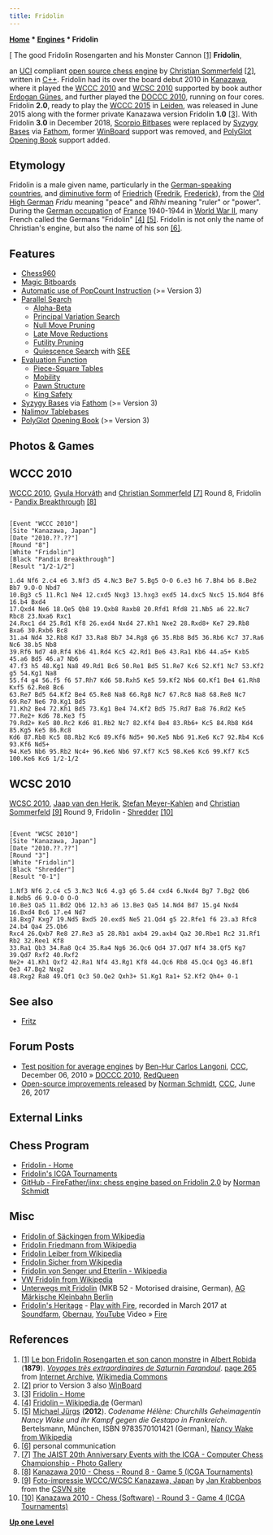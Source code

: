 ```yaml
---
title: Fridolin
---
```

**[Home](Home "Home") * [Engines](Engines "Engines") * Fridolin**

\[ The good Fridolin Rosengarten and his Monster Cannon <a id="cite-note-1" href="#cite-ref-1">[1]</a>
**Fridolin**,

an [UCI](UCI "UCI") compliant [open source chess engine](Category:Open_Source "Category:Open Source") by [Christian Sommerfeld](Christian_Sommerfeld "Christian Sommerfeld") <a id="cite-note-2" href="#cite-ref-2">[2]</a>, written in [C++](Cpp "Cpp").
Fridolin had its over the board debut 2010 in [Kanazawa](https://en.wikipedia.org/wiki/Kanazawa,_Ishikawa), where it played the [WCCC 2010](WCCC_2010 "WCCC 2010") and [WCSC 2010](WCSC_2010 "WCSC 2010") supported by book author [Erdogan Günes](Erdogan_G%C3%BCnes "Erdogan Günes"), and further played the [DOCCC 2010](DOCCC_2010 "DOCCC 2010"), running on four cores.
Fridolin **2.0**, ready to play the [WCCC 2015](WCCC_2015 "WCCC 2015") in [Leiden](Leiden_University "Leiden University"), was released in June 2015 along with the former private Kanazawa version Fridolin **1.0** <a id="cite-note-3" href="#cite-ref-3">[3]</a>. With Fridolin **3.0** in December 2018, [Scorpio Bitbases](Scorpio_Bitbases "Scorpio Bitbases") were replaced by [Syzygy Bases](Syzygy_Bases "Syzygy Bases") via [Fathom](Syzygy_Bases#Fathom "Syzygy Bases"), former [WinBoard](WinBoard "WinBoard") support was removed, and [PolyGlot](PolyGlot "PolyGlot") [Opening Book](Opening_Book "Opening Book") support added.

## Etymology

Fridolin is a male given name, particularly in the [German-speaking countries](https://en.wikipedia.org/wiki/German_language_in_Europe), and [diminutive form](https://en.wikipedia.org/wiki/Diminutive) of [Friedrich](http://de.wikipedia.org/wiki/Friedrich#Herkunft_und_Bedeutung) ([Fredrik](https://en.wikipedia.org/wiki/Fredrik), [Frederick](https://en.wikipedia.org/wiki/Frederick_%28given_name%29)), from the [Old High German](https://en.wikipedia.org/wiki/Old_High_German) *Fridu* meaning "peace" and *Rîhhi* meaning "ruler" or "power". During the [German occupation](https://en.wikipedia.org/wiki/Military_Administration_in_France_%28Nazi_Germany%29) of [France](https://en.wikipedia.org/wiki/Zone_occup%C3%A9e) 1940-1944 in [World War II](https://en.wikipedia.org/wiki/World_War_II), many French called the Germans "Fridolin" <a id="cite-note-4" href="#cite-ref-4">[4]</a> <a id="cite-note-5" href="#cite-ref-5">[5]</a>. Fridolin is not only the name of Christian's engine, but also the name of his son <a id="cite-note-6" href="#cite-ref-6">[6]</a>.

## Features

- [Chess960](Chess960 "Chess960")
- [Magic Bitboards](Magic_Bitboards "Magic Bitboards")
- [Automatic use of PopCount Instruction](Population_Count "Population Count") (>= Version 3)
- [Parallel Search](Parallel_Search "Parallel Search")
  - [Alpha-Beta](Alpha-Beta "Alpha-Beta")
  - [Principal Variation Search](Principal_Variation_Search "Principal Variation Search")
  - [Null Move Pruning](Null_Move_Pruning "Null Move Pruning")
  - [Late Move Reductions](Late_Move_Reductions "Late Move Reductions")
  - [Futility Pruning](Futility_Pruning "Futility Pruning")
  - [Quiescence Search](Quiescence_Search "Quiescence Search") with [SEE](Static_Exchange_Evaluation "Static Exchange Evaluation")
- [Evaluation Function](Evaluation_Function "Evaluation Function")
  - [Piece-Square Tables](Piece-Square_Tables "Piece-Square Tables")
  - [Mobility](Mobility "Mobility")
  - [Pawn Structure](Pawn_Structure "Pawn Structure")
  - [King Safety](King_Safety "King Safety")
- [Syzygy Bases](Syzygy_Bases "Syzygy Bases") via [Fathom](Syzygy_Bases#Fathom "Syzygy Bases") (>= Version 3)
- [Nalimov Tablebases](Nalimov_Tablebases "Nalimov Tablebases")
- [PolyGlot](PolyGlot "PolyGlot") [Opening Book](Opening_Book "Opening Book") (>= Version 3)

## Photos & Games

## WCCC 2010

[](http://www.jaist.ac.jp/ICGA-events-2010/english/photo/02_1.html)
[WCCC 2010](WCCC_2010 "WCCC 2010"), [Gyula Horváth](Gyula_Horv%C3%A1th "Gyula Horváth") and [Christian Sommerfeld](Christian_Sommerfeld "Christian Sommerfeld") <a id="cite-note-7" href="#cite-ref-7">[7]</a>
Round 8, Fridolin - [Pandix Breakthrough](Pandix "Pandix") <a id="cite-note-8" href="#cite-ref-8">[8]</a>

```

[Event "WCCC 2010"]
[Site "Kanazawa, Japan"]
[Date "2010.??.??"]
[Round "8"]
[White "Fridolin"]
[Black "Pandix Breakthrough"]
[Result "1/2-1/2"]

1.d4 Nf6 2.c4 e6 3.Nf3 d5 4.Nc3 Be7 5.Bg5 O-O 6.e3 h6 7.Bh4 b6 8.Be2 Bb7 9.O-O Nbd7 
10.Bg3 c5 11.Rc1 Ne4 12.cxd5 Nxg3 13.hxg3 exd5 14.dxc5 Nxc5 15.Nd4 Bf6 16.b4 Bxd4 
17.Qxd4 Ne6 18.Qe5 Qb8 19.Qxb8 Raxb8 20.Rfd1 Rfd8 21.Nb5 a6 22.Nc7 Rbc8 23.Nxa6 Rxc1 
24.Rxc1 d4 25.Rd1 Kf8 26.exd4 Nxd4 27.Kh1 Nxe2 28.Rxd8+ Ke7 29.Rb8 Bxa6 30.Rxb6 Bc8 
31.a4 Nd4 32.Rb8 Kd7 33.Ra8 Bb7 34.Rg8 g6 35.Rb8 Bd5 36.Rb6 Kc7 37.Ra6 Nc6 38.b5 Nb8 
39.Rf6 Nd7 40.Rf4 Kb6 41.Rd4 Kc5 42.Rd1 Be6 43.Ra1 Kb6 44.a5+ Kxb5 45.a6 Bd5 46.a7 Nb6 
47.f3 h5 48.Kg1 Na8 49.Rd1 Bc6 50.Re1 Bd5 51.Re7 Kc6 52.Kf1 Nc7 53.Kf2 g5 54.Kg1 Na8 
55.f4 g4 56.f5 f6 57.Rh7 Kd6 58.Rxh5 Ke5 59.Kf2 Nb6 60.Kf1 Be4 61.Rh8 Kxf5 62.Re8 Bc6 
63.Re7 Bd5 64.Kf2 Be4 65.Re8 Na8 66.Rg8 Nc7 67.Rc8 Na8 68.Re8 Nc7 69.Re7 Ne6 70.Kg1 Bd5 
71.Kh2 Be4 72.Kh1 Bd5 73.Kg1 Be4 74.Kf2 Bd5 75.Rd7 Ba8 76.Rd2 Ke5 77.Re2+ Kd6 78.Ke3 f5 
79.Rd2+ Ke5 80.Rc2 Kd6 81.Rb2 Nc7 82.Kf4 Be4 83.Rb6+ Kc5 84.Rb8 Kd4 85.Kg5 Ke5 86.Rc8 
Kd6 87.Rb8 Kc5 88.Rb2 Kc6 89.Kf6 Nd5+ 90.Ke5 Nb6 91.Ke6 Kc7 92.Rb4 Kc6 93.Kf6 Nd5+ 
94.Ke5 Nb6 95.Rb2 Nc4+ 96.Ke6 Nb6 97.Kf7 Kc5 98.Ke6 Kc6 99.Kf7 Kc5 100.Ke6 Kc6 1/2-1/2

```

## WCSC 2010

[](http://www.csvn.nl/index.php?option=com_content&view=article&id=472%3Afoto-impressie-wcccwcsc-kanazawa-japan&catid=51%3Atoernooien&Itemid=28&lang=en)
[WCSC 2010](WCSC_2010 "WCSC 2010"), [Jaap van den Herik](Jaap_van_den_Herik "Jaap van den Herik"), [Stefan Meyer-Kahlen](Stefan_Meyer-Kahlen "Stefan Meyer-Kahlen") and [Christian Sommerfeld](Christian_Sommerfeld "Christian Sommerfeld") <a id="cite-note-9" href="#cite-ref-9">[9]</a>
Round 9, Fridolin - [Shredder](Shredder "Shredder") <a id="cite-note-10" href="#cite-ref-10">[10]</a>

```

[Event "WCSC 2010"]
[Site "Kanazawa, Japan"]
[Date "2010.??.??"]
[Round "3"]
[White "Fridolin"]
[Black "Shredder"]
[Result "0-1"]

1.Nf3 Nf6 2.c4 c5 3.Nc3 Nc6 4.g3 g6 5.d4 cxd4 6.Nxd4 Bg7 7.Bg2 Qb6 8.Ndb5 d6 9.O-O O-O 
10.Be3 Qa5 11.Bd2 Qb6 12.h3 a6 13.Be3 Qa5 14.Nd4 Bd7 15.g4 Nxd4 16.Bxd4 Bc6 17.e4 Nd7 
18.Bxg7 Kxg7 19.Nd5 Bxd5 20.exd5 Ne5 21.Qd4 g5 22.Rfe1 f6 23.a3 Rfc8 24.b4 Qa4 25.Qb6 
Rxc4 26.Qxb7 Re8 27.Re3 a5 28.Rb1 axb4 29.axb4 Qa2 30.Rbe1 Rc2 31.Rf1 Rb2 32.Ree1 Kf8 
33.Ra1 Qb3 34.Ra8 Qc4 35.Ra4 Ng6 36.Qc6 Qd4 37.Qd7 Nf4 38.Qf5 Kg7 39.Qd7 Rxf2 40.Rxf2 
Ne2+ 41.Kh1 Qxf2 42.Ra1 Nf4 43.Rg1 Kf8 44.Qc6 Rb8 45.Qc4 Qg3 46.Bf1 Qe3 47.Bg2 Nxg2 
48.Rxg2 Ra8 49.Qf1 Qc3 50.Qe2 Qxh3+ 51.Kg1 Ra1+ 52.Kf2 Qh4+ 0-1 

```

## See also

- [Fritz](Fritz "Fritz")

## Forum Posts

- [Test position for average engines](http://www.talkchess.com/forum/viewtopic.php?t=36967) by [Ben-Hur Carlos Langoni](Ben-Hur_Carlos_Vieira_Langoni_Junior "Ben-Hur Carlos Vieira Langoni Junior"), [CCC](CCC "CCC"), December 06, 2010 » [DOCCC 2010](DOCCC_2010 "DOCCC 2010"), [RedQueen](RedQueen "RedQueen")
- [Open-source improvements released](http://www.talkchess.com/forum/viewtopic.php?t=64418) by [Norman Schmidt](Norman_Schmidt "Norman Schmidt"), [CCC](CCC "CCC"), June 26, 2017

## External Links

## Chess Program

- [Fridolin - Home](https://sites.google.com/site/fridolinchess/home)
- [Fridolin's ICGA Tournaments](https://www.game-ai-forum.org/icga-tournaments/program.php?id=609)
- [GitHub - FireFather/jinx: chess engine based on Fridolin 2.0](https://github.com/FireFather/jinx) by [Norman Schmidt](Norman_Schmidt "Norman Schmidt")

## Misc

- [Fridolin of Säckingen from Wikipedia](https://en.wikipedia.org/wiki/Fridolin_of_S%C3%A4ckingen)
- [Fridolin Friedmann from Wikipedia](https://en.wikipedia.org/wiki/Fridolin_Friedmann)
- [Fridolin Leiber from Wikipedia](https://en.wikipedia.org/wiki/Fridolin_Leiber)
- [Fridolin Sicher from Wikipedia](https://en.wikipedia.org/wiki/Fridolin_Sicher)
- [Fridolin von Senger und Etterlin - Wikipedia](https://en.wikipedia.org/wiki/Fridolin_von_Senger_und_Etterlin)
- [VW Fridolin from Wikipedia](https://en.wikipedia.org/wiki/Volkswagen_Type_147_Kleinlieferwagen)
- [Unterwegs mit Fridolin](http://www.mkb-berlin.de/untrwegs.htm) (MKB 52 - Motorised draisine, German), [AG Märkische Kleinbahn Berlin](https://en.wikipedia.org/wiki/AG_M%C3%A4rkische_Kleinbahn)
- [Fridolin's Heritage](http://www.fridolins.ch/int/index.html) - [Play with Fire](<https://en.wikipedia.org/wiki/Play_with_Fire_(The_Rolling_Stones_song)>), recorded in March 2017 at [Soundfarm](https://www.soundfarm.ch/), [Obernau](https://en.wikipedia.org/wiki/Kriens), [YouTube](https://en.wikipedia.org/wiki/YouTube) Video » [Fire](Fire "Fire")

## References

1. <a id="cite-ref-1" href="#cite-note-1">[1]</a> [Le bon Fridolin Rosengarten et son canon monstre](https://commons.wikimedia.org/wiki/File:Le_bon_Fridolin_Rosengarten_et_son_canon_monstre.jpg) in [Albert Robida](https://en.wikipedia.org/wiki/Albert_Robida) (**1879**). *[Voyages très extraordinaires de Saturnin Farandoul](https://fr.wikipedia.org/wiki/Voyages_tr%C3%A8s_extraordinaires_de_Saturnin_Farandoul)*. [page 265](https://archive.org/stream/voyagestrsextrao02robi#page/265/mode/1up) from [Internet Archive](https://en.wikipedia.org/wiki/Internet_Archive), [Wikimedia Commons](https://en.wikipedia.org/wiki/Wikimedia_Commons)
1. <a id="cite-ref-2" href="#cite-note-2">[2]</a> prior to Version 3 also [WinBoard](WinBoard "WinBoard")
1. <a id="cite-ref-3" href="#cite-note-3">[3]</a> [Fridolin - Home](https://sites.google.com/site/fridolinchess/home)
1. <a id="cite-ref-4" href="#cite-note-4">[4]</a> [Fridolin – Wikipedia.de](http://de.wikipedia.org/wiki/Fridolin) (German)
1. <a id="cite-ref-5" href="#cite-note-5">[5]</a> [Michael Jürgs](http://de.wikipedia.org/wiki/Michael_J%C3%BCrgs) (**2012**). *Codename Hélène: Churchills Geheimagentin Nancy Wake und ihr Kampf gegen die Gestapo in Frankreich*. Bertelsmann, München, ISBN 9783570101421 (German), [Nancy Wake from Wikipedia](https://en.wikipedia.org/wiki/Nancy_Wake)
1. <a id="cite-ref-6" href="#cite-note-6">[6]</a> personal communication
1. <a id="cite-ref-7" href="#cite-note-7">[7]</a> [The JAIST 20th Anniversary Events with the ICGA - Computer Chess Championship - Photo Gallery](http://www.jaist.ac.jp/ICGA-events-2010/english/photo/02_1.html)
1. <a id="cite-ref-8" href="#cite-note-8">[8]</a> [Kanazawa 2010 - Chess - Round 8 - Game 5 (ICGA Tournaments)](https://www.game-ai-forum.org/icga-tournaments/round.php?tournament=209&round=8&id=5)
1. <a id="cite-ref-9" href="#cite-note-9">[9]</a> [Foto-impressie WCCC/WCSC Kanazawa, Japan](http://www.csvn.nl/index.php?option=com_content&view=article&id=472%3Afoto-impressie-wcccwcsc-kanazawa-japan&catid=51%3Atoernooien&Itemid=28&lang=en) by [Jan Krabbenbos](Jan_Krabbenbos "Jan Krabbenbos") from the [CSVN site](CSVN "CSVN")
1. <a id="cite-ref-10" href="#cite-note-10">[10]</a> [Kanazawa 2010 - Chess (Software) - Round 3 - Game 4 (ICGA Tournaments)](https://www.game-ai-forum.org/icga-tournaments/round.php?tournament=210&round=3&id=4)

**[Up one Level](Engines "Engines")**

